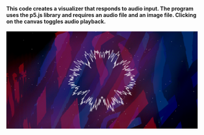 #### This code creates a visualizer that responds to audio input. The program uses the p5.js library and requires an audio file and an image file. Clicking on the canvas toggles audio playback.

![My Image](1.png)
